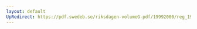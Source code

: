```yaml
---
layout: default
UpRedirect: https://pdf.swedeb.se/riksdagen-volumeG-pdf/19992000/reg_19992000/reg_19992000_0361.pdf
---
```

